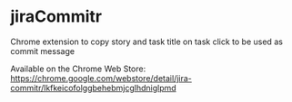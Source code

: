 # jiraCommitr
Chrome extension to copy story and task title on task click to be used as commit message

Available on the Chrome Web Store: https://chrome.google.com/webstore/detail/jira-commitr/lkfkeicofolggbehebmjcglhdniglpmd